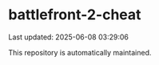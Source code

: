 # battlefront-2-cheat

Last updated: 2025-06-08 03:29:06

This repository is automatically maintained.
